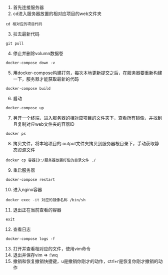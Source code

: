 1. 首先连接服务器
2. cd进入服务器放置的相对应项目的web文件夹
```
cd 相对应的项目代码
```
3. 拉去最新代码
```
git pull
```
4. 停止并删除volumn数据卷
```
docker-compose down -v
```
5. 用docker-compose构建打包，每次本地更新提交之后，在服务器要重新构建一下，服务器才能获取最新的代码
```
docker-compose build
```
6. 启动
```
docker-compose up
```
7. 另开一个终端，进入服务器的相对应项目的文件夹下，查看所有镜像，并找到且复制对应web文件夹的容器ID
```
docker ps
```
8. 拷贝文件，将本地项目的.output文件夹拷贝到服务器根目录下，手动获取静态资源文件
```
docker cp 容器ID:/服务器放置打包的目录文件 ./
```
9. 重启服务器
```
docker-compose restart
```
10. 进入nginx容器
```
docker exec -it 对应的镜像名称 /bin/sh
```
11. 退出正在当前查看的容器
```
exit
```
12. 查看日志
```
docker-compose logs -f
```
13. 打开并查看相对应的文件，使用vim命令
14. 退出并保存vim => :!wq
15. 撤销和恢复撤销快捷键，u是撤销你刚才的动作，ctrl+r是恢复你刚才撤销的动作
